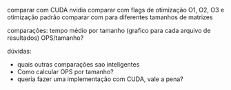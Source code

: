 comparar com CUDA nvidia
comparar com flags de otimização O1, O2, O3 e otimização padrão
comparar com para diferentes tamanhos de matrizes

comparações:
tempo médio por tamanho (grafico para cada arquivo de resultados)
OPS/tamanho?

dúvidas:
- quais outras comparações sao inteligentes
- Como calcular OPS por tamanho?
- queria fazer uma implementação com CUDA, vale a pena?